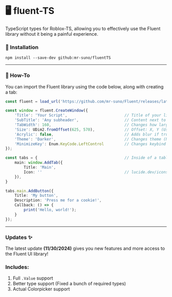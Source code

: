 # 🖥️ fluent-TS
TypeScript types for Roblox-TS, allowing you to effectively use the Fluent library without it being a painful experience.

### 🔌 Installation

```
npm install --save-dev github:mr-suno/fluentTS
```

---

### 📖 How-To

You can import the Fluent library using the code below,
along with creating a tab:
```ts
const fluent = load_url('https://github.com/mr-suno/Fluent/releases/latest/download/main.lua') as Fluent;

const window = fluent.CreateWindow({
    'Title': 'Your Script',                         // Title of your library
    'SubTitle': 'Any subheader',                    // Content next to title
    'TabWidth': 160,                                // Changes how large (X axis) the tabs are
    'Size': UDim2.fromOffset(625, 570),             // Offset: X, Y (Use Udim2.fromScale() for Scale!)
    'Acrylic': false,                               // Adds blur if true
    'Theme': 'Darker',                              // Changes theme (No docs, sorry!)
    'MinimizeKey': Enum.KeyCode.LeftControl         // Changes keybind (Enum)
});

const tabs = {                                      // Inside of a table is optional
    main: window.AddTab({
        Title: 'Main',
        Icon: ''                                    // lucide.dev/icons for Icons!
    }),
}

tabs.main.AddButton({
    Title: 'My button',
    Description: 'Press me for a cookie!',
    Callback: () => {
        print('Hello, world!');
    }
});
```

---

### Updates ✨

The latest update **(11/30/2024)** gives you new features and more access to the Fluent UI library!

### Includes:
1. Full `.Value` support
2. Better type support (Fixed a bunch of required types)
3. Actual Colorpicker support
